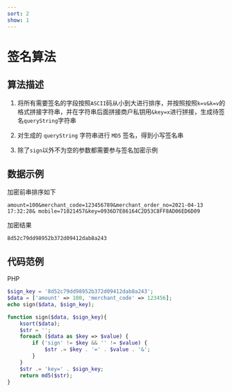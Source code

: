 ```yaml
---
sort: 2
show: 1
---
```


# 签名算法

## 算法描述
1. 将所有需要签名的字段按照`ASCII`码从小到大进行排序，并按照按照`k=v&k=v`的格式拼接字符串，并在字符串后面拼接商户私钥用`&key=x`进行拼接，生成待签名`queryString`字符串

2. 对生成的 `queryString` 字符串进行 `MD5` 签名，得到小写签名串
3. 除了`sign`以外不为空的参数都需要参与签名加密示例 

## 数据示例
加密前串排序如下

```
amount=100&merchant_code=123456789&merchant_order_no=2021-04-13 17:32:28& mobile=71021457&key=0936D7E86164C2D53C8FF8AD06ED6D09
```

加密结果
```
8d52c79dd98952b372d09412dab8a243
```

## 代码范例

PHP

```php
$sign_key = '8d52c79dd98952b372d09412dab8a243';
$data = ['amount' => 100, 'merchant_code' => 123456];
echo sign($data, $sign_key);

function sign($data, $sign_key){
    ksort($data);
    $str = '';
    foreach ($data as $key => $value) {
        if ('sign' != $key && '' != $value) {
            $str .= $key . '=' . $value . '&';
        }
    }
    $str .= 'key=' . $sign_key;
    return md5($str);
}
```